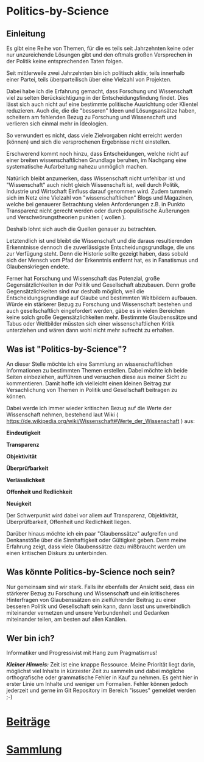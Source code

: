 # Politics-by-Science

## Einleitung

Es gibt eine Reihe von Themen, für die es teils seit Jahrzehnten keine oder nur unzureichende Lösungen gibt und den oftmals großen Versprechen in der Politik keine entsprechenden Taten folgen.

Seit mittlerweile zwei Jahrzehnten bin ich politisch aktiv, teils innerhalb einer Partei, teils überparteilisch über eine Vielzahl von Projekten.

Dabei habe ich die Erfahrung gemacht, dass Forschung und Wissenschaft viel zu selten Berücksichtigung in der Entscheidungsfindung findet. Dies lässt sich auch nicht auf eine bestimmte politische Ausrichtung oder Klientel reduzieren. Auch die, die die "besseren" Ideen und Lösungsansätze haben, scheitern am fehlenden Bezug zu Forschung und Wissenschaft und verlieren sich einmal mehr in Ideologien.

So verwundert es nicht, dass viele Zielvorgaben nicht erreicht werden (können) und sich die versprochenen Ergebnisse nicht einstellen.

Erschwerend kommt noch hinzu, dass Entscheidungen, welche nicht auf einer breiten wissenschaftlichen Grundlage beruhen, im Nachgang eine systematische Aufarbeitung nahezu unmöglich machen.  

Natürlich bleibt anzumerken, dass Wissenschaft nicht unfehlbar ist und "Wissenschaft" auch nicht gleich Wissenschaft ist, weil durch Politik, Industrie und Wirtschaft Einfluss darauf genommen wird.
Zudem tummeln sich im Netz eine Vielzahl von "wissenschaftlichen" Blogs und Magazinen, welche bei genauerer Betrachtung vielen Anforderungen z.B. in Punkto Transparenz nicht gerecht werden oder durch populistische Äußerungen und Verschwörungstheorien punkten ( wollen ).

Deshalb lohnt sich auch die Quellen genauer zu betrachten.

Letztendlich ist und bleibt die Wissenschaft und die daraus resultierenden Erkenntnisse dennoch die zuverlässigste Entscheidungsgrundlage, die uns zur Verfügung steht.
Denn die Historie sollte gezeigt haben, dass sobald sich der Mensch vom Pfad der Erkenntnis entfernt hat, es in Fanatismus und Glaubenskriegen endete.

Ferner hat Forschung und Wissenschaft das Potenzial, große Gegensätzlichkeiten in der Politik und Gesellschaft abzubauen. Denn große Gegensätzlichkeiten sind nur deshalb möglich, weil die Entscheidungsgrundlage auf Glaube und bestimmten Weltbildern aufbauen.
Würde ein stärkerer Bezug zu Forschung und Wissenschaft bestehen und auch gesellschaftlich eingefordert werden, gäbe es in vielen Bereichen keine solch große Gegensätzlichkeiten mehr. Bestimmte Glaubenssätze und Tabus oder Weltbilder müssten sich einer wissenschaftlichen Kritik unterziehen und wären dann wohl nicht mehr aufrecht zu erhalten.

## Was ist "Politics-by-Science"?   

An dieser Stelle möchte ich eine Sammlung an wissenschaftlichen Informationen zu bestimmten Themen erstellen. Dabei möchte ich beide Seiten einbeziehen, aufführen und versuchen diese aus meiner Sicht zu kommentieren. Damit hoffe ich vielleicht einen kleinen Beitrag zur Versachlichung von Themen in Politik und Gesellschaft beitragen zu können.

Dabei werde ich immer wieder kritischen Bezug auf die Werte der Wissenschaft nehmen,
bestehend laut Wiki ( https://de.wikipedia.org/wiki/Wissenschaft#Werte_der_Wissenschaft ) aus:

**Eindeutigkeit**

**Transparenz**

**Objektivität**

**Überprüfbarkeit**

**Verlässlichkeit**

**Offenheit und Redlichkeit**

**Neuigkeit**

Der Schwerpunkt wird dabei vor allem auf Transparenz, Objektivität, Überprüfbarkeit, Offenheit und Redlichkeit liegen.

Darüber hinaus möchte ich ein paar "Glaubenssätze" aufgreifen und Denkanstöße über die Sinnhaftigkeit oder Gültigkeit geben. Denn meine Erfahrung zeigt, dass viele Glaubenssätze dazu mißbraucht werden um einen kritischen Diskurs zu unterbinden.

## Was könnte Politics-by-Science noch sein?

Nur gemeinsam sind wir stark. Falls ihr ebenfalls der Ansicht seid, dass ein stärkerer Bezug zu Forschung und Wissenschaft und ein kritischeres Hinterfragen von Glaubenssätzen ein zielführender Beitrag zu einer besseren Politik und Gesellschaft sein kann, dann lasst uns unverbindlich miteinander vernetzen und unsere Verbundenheit und Gedanken miteinander teilen, am besten auf allen Kanälen.

## Wer bin ich?

Informatiker und Progressivist mit Hang zum Pragmatismus!

***Kleiner Hinweis:*** Zeit ist eine knappe Ressource. Meine Priorität liegt darin, möglichst viel Inhalte in kürzester Zeit zu sammeln und dabei mögliche orthografische oder grammatische Fehler in Kauf zu nehmen. Es geht hier in erster Linie um Inhalte und weniger um Formalien.
Fehler können jedoch jederzeit und gerne im Git Repository im Bereich "issues" gemeldet werden ;-)

# [Beiträge](posts/index.md)

# [Sammlung](collection/index.md)
